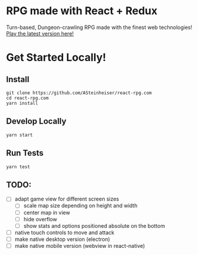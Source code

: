 # RPG made with React + Redux
Turn-based, Dungeon-crawling RPG made with the finest web technologies! [Play the latest version here!](http://react-rpg.com)

# Get Started Locally!
## Install
```
git clone https://github.com/ASteinheiser/react-rpg.com
cd react-rpg.com
yarn install
```
## Develop Locally
```
yarn start
```
## Run Tests
```
yarn test
```

## TODO:
- [ ] adapt game view for different screen sizes
  - [ ] scale map size depending on height and width
  - [ ] center map in view
  - [ ] hide overflow
  - [ ] show stats and options positioned absolute on the bottom
- [ ] native touch controls to move and attack
- [ ] make native desktop version (electron)
- [ ] make native mobile version (webview in react-native)